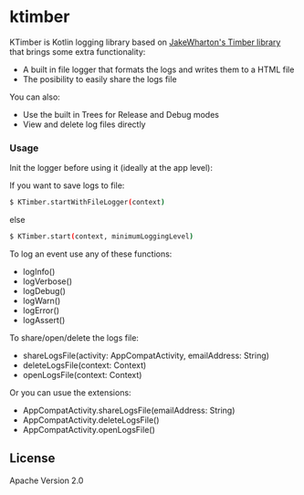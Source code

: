 # ktimber

KTimber is Kotlin logging library based on [JakeWharton's Timber library] that brings some extra functionality:
  - A built in file logger that formats the logs and writes them to a HTML file
  - The posibility to easily share the logs file

You can also:
  - Use the built in Trees for Release and Debug modes
  - View and delete log files directly

### Usage

Init the logger before using it (ideally at the app level):

If you want to save logs to file:
```sh
$ KTimber.startWithFileLogger(context)
```
else 
```sh
$ KTimber.start(context, minimumLoggingLevel)
```

To log an event use any of these functions:
- logInfo()
- logVerbose()
- logDebug()
- logWarn()
- logError()
- logAssert()

To share/open/delete the logs file:
  - shareLogsFile(activity: AppCompatActivity, emailAddress: String)
  - deleteLogsFile(context: Context)
  - openLogsFile(context: Context)
  
Or you can usue the extensions:
  - AppCompatActivity.shareLogsFile(emailAddress: String)
  - AppCompatActivity.deleteLogsFile()
  - AppCompatActivity.openLogsFile()

License
----

  Apache Version 2.0



   [JakeWharton's Timber library]: <https://github.com/JakeWharton/timber>
